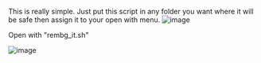 This is really simple. Just put this script in any folder you want where it will be safe then assign it to your open with menu.
![image](https://github.com/LinuxBeaver/Run_REMBG_from_file_manager_open_with_on_linux/assets/78667207/3fa1f094-fc75-4d02-a8e7-9f10e0639099)

Open with "rembg_it.sh"

![image](https://github.com/LinuxBeaver/Run_REMBG_from_file_manager_open_with_on_linux/assets/78667207/df084dc1-5700-4423-a5b5-4348581cc7cf)

